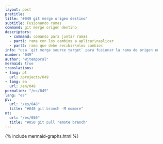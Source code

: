 ```yaml
---
layout: post
pretitle:
title: '#049 git merge origen destino'
subtitle: Fusionando ramas
command: git merge origen destino
descriptors:
  - command: comando para juntar ramas
  - part1: rama con los cambios a aplicar\naplicar
  - part2: rama que debe recibir\nlos cambios
info: "usa `git merge source target` para fusionar la rama de origen en la rama destino"
number: "049"
author: "@jtemporal"
mermaid: true
translations:
- lang: pt
  url: /projects/049
- lang: en
  url: /en/049
permalink: "/es/049"
lang: "es"
pv:
  url: "/es/048"
  title: "#048 git branch -M nombre"
nt:
  url: "/es/050"
  title: "#050 git pull remote branch"
---
```


{% include mermaid-graphs.html %}
